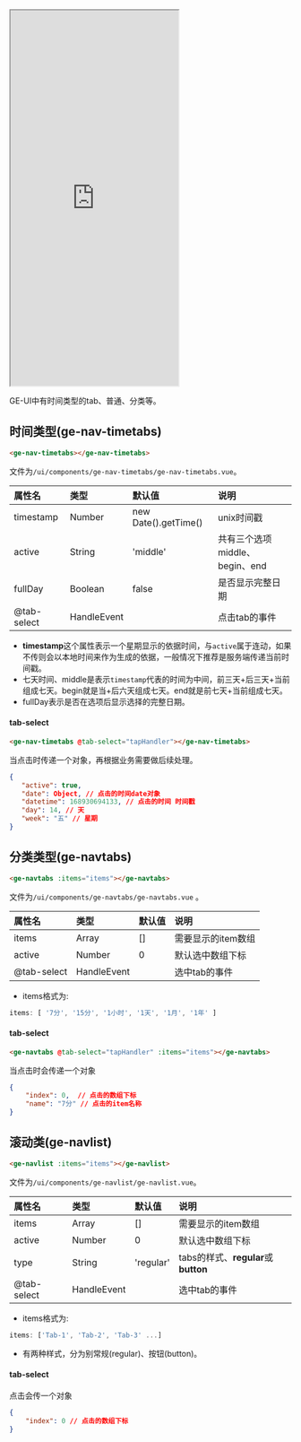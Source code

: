 <div class="simulator">
    <iframe src="http://localhost:8080/#/pages/component/navtabs" height="670px"></iframe>
</div>

GE-UI中有时间类型的tab、普通、分类等。

## 时间类型(ge-nav-timetabs)
```html
<ge-nav-timetabs></ge-nav-timetabs>
```
文件为`/ui/components/ge-nav-timetabs/ge-nav-timetabs.vue`。

|属性名|类型|默认值|说明|
|:----|:----|:----|:----|
|timestamp |Number |new Date().getTime() |unix时间戳|
|active    |String |'middle'             |共有三个选项middle、begin、end|
|fullDay   |Boolean|false                |是否显示完整日期|
|@tab-select|HandleEvent||点击tab的事件|

* **timestamp**这个属性表示一个星期显示的依据时间，与`active`属于连动，如果不传则会以本地时间来作为生成的依据，一般情况下推荐是服务端传递当前时间戳。
* 七天时间、middle是表示`timestamp`代表的时间为中间，前三天+后三天+当前组成七天。begin就是当+后六天组成七天。end就是前七天+当前组成七天。
* fullDay表示是否在选项后显示选择的完整日期。

#### tab-select
```html
<ge-nav-timetabs @tab-select="tapHandler"></ge-nav-timetabs>
```

当点击时传递一个对象，再根据业务需要做后续处理。
```json
{
   "active": true,
   "date": Object, // 点击的时间date对象 
   "datetime": 168930694133, // 点击的时间 时间戳
   "day": 14, // 天
   "week": "五" // 星期
}
```

## 分类类型(ge-navtabs)
```html
<ge-navtabs :items="items"></ge-navtabs>
```
文件为`/ui/components/ge-navtabs/ge-navtabs.vue` 。

|属性名|类型|默认值|说明|
|:----|:----|:----|:----|
|items      |Array      |[]|需要显示的item数组|
|active     |Number     |0 |默认选中数组下标|
|@tab-select|HandleEvent|  |选中tab的事件|

* items格式为:

```js
items: [ '7分', '15分', '1小时', '1天', '1月', '1年' ]
```

#### tab-select
```html
<ge-navtabs @tab-select="tapHandler" :items="items"></ge-navtabs>
```
当点击时会传递一个对象
```json
{
    "index": 0,  // 点击的数组下标
    "name": "7分" // 点击的item名称
}
```

## 滚动类(ge-navlist)
```html
<ge-navlist :items="items"></ge-navlist>
```
文件为`/ui/components/ge-navlist/ge-navlist.vue`。

|属性名|类型|默认值|说明|
|:----|:----|:----|:----|
|items      |Array      |[]       |需要显示的item数组|
|active     |Number     |0        |默认选中数组下标|
|type       |String     |'regular'|tabs的样式、**regular**或**button**|
|@tab-select|HandleEvent|         |选中tab的事件|

* items格式为:

```js
items: ['Tab-1', 'Tab-2', 'Tab-3' ...]
```

* 有两种样式，分为别常规(regular)、按钮(button)。

#### tab-select
点击会传一个对象
```json
{
    "index": 0 // 点击的数组下标
}
```


